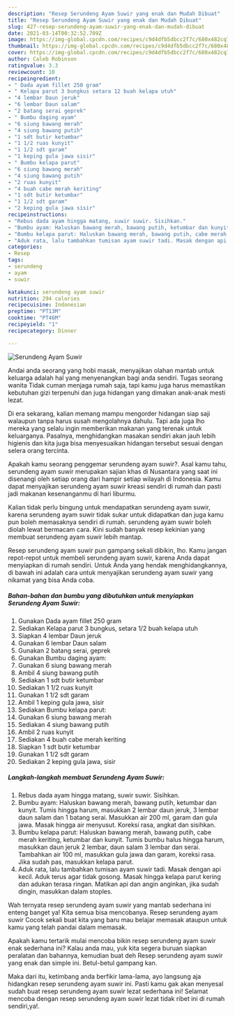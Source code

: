 ```yaml
---
description: "Resep Serundeng Ayam Suwir yang enak dan Mudah Dibuat"
title: "Resep Serundeng Ayam Suwir yang enak dan Mudah Dibuat"
slug: 427-resep-serundeng-ayam-suwir-yang-enak-dan-mudah-dibuat
date: 2021-03-14T00:32:52.709Z
image: https://img-global.cpcdn.com/recipes/c9d4dfb5dbcc2f7c/680x482cq70/serundeng-ayam-suwir-foto-resep-utama.jpg
thumbnail: https://img-global.cpcdn.com/recipes/c9d4dfb5dbcc2f7c/680x482cq70/serundeng-ayam-suwir-foto-resep-utama.jpg
cover: https://img-global.cpcdn.com/recipes/c9d4dfb5dbcc2f7c/680x482cq70/serundeng-ayam-suwir-foto-resep-utama.jpg
author: Caleb Robinson
ratingvalue: 3.3
reviewcount: 10
recipeingredient:
- " Dada ayam fillet 250 gram"
- " Kelapa parut 3 bungkus setara 12 buah kelapa utuh"
- "4 lembar Daun jeruk"
- "6 lembar Daun salam"
- "2 batang serai geprek"
- " Bumbu daging ayam"
- "6 siung bawang merah"
- "4 siung bawang putih"
- "1 sdt butir ketumbar"
- "1 1/2 ruas kunyit"
- "1 1/2 sdt garam"
- "1 keping gula jawa sisir"
- " Bumbu kelapa parut"
- "6 siung bawang merah"
- "4 siung bawang putih"
- "2 ruas kunyit"
- "4 buah cabe merah keriting"
- "1 sdt butir ketumbar"
- "1 1/2 sdt garam"
- "2 keping gula jawa sisir"
recipeinstructions:
- "Rebus dada ayam hingga matang, suwir suwir. Sisihkan."
- "Bumbu ayam: Haluskan bawang merah, bawang putih, ketumbar dan kunyit. Tumis hingga harum, masukkan 2 lembar daun jeruk, 3 lembar daun salam dan 1 batang serai. Masukkan air 200 ml, garam dan gula jawa. Masak hingga air menyusut. Koreksi rasa, angkat dan sisihkan."
- "Bumbu kelapa parut: Haluskan bawang merah, bawang putih, cabe merah keriting, ketumbar dan kunyit. Tumis bumbu halus hingga harum, masukkan daun jeruk 2 lembar, daun salam 3 lembar dan serai. Tambahkan air 100 ml, masukkan gula jawa dan garam, koreksi rasa. Jika sudah pas, masukkan kelapa parut."
- "Aduk rata, lalu tambahkan tumisan ayam suwir tadi. Masak dengan api kecil. Aduk terus agar tidak gosong. Masak hingga kelapa parut kering dan adukan terasa ringan. Matikan api dan angin anginkan, jika sudah dingin, masukkan dalam stoples."
categories:
- Resep
tags:
- serundeng
- ayam
- suwir

katakunci: serundeng ayam suwir 
nutrition: 294 calories
recipecuisine: Indonesian
preptime: "PT13M"
cooktime: "PT46M"
recipeyield: "1"
recipecategory: Dinner

---
```



![Serundeng Ayam Suwir](https://img-global.cpcdn.com/recipes/c9d4dfb5dbcc2f7c/680x482cq70/serundeng-ayam-suwir-foto-resep-utama.jpg)

Andai anda seorang yang hobi masak, menyajikan olahan mantab untuk keluarga adalah hal yang menyenangkan bagi anda sendiri. Tugas seorang  wanita Tidak cuman menjaga rumah saja, tapi kamu juga harus memastikan kebutuhan gizi terpenuhi dan juga hidangan yang dimakan anak-anak mesti lezat.

Di era  sekarang, kalian memang mampu mengorder hidangan siap saji walaupun tanpa harus susah mengolahnya dahulu. Tapi ada juga lho mereka yang selalu ingin memberikan makanan yang terenak untuk keluarganya. Pasalnya, menghidangkan masakan sendiri akan jauh lebih higienis dan kita juga bisa menyesuaikan hidangan tersebut sesuai dengan selera orang tercinta. 



Apakah kamu seorang penggemar serundeng ayam suwir?. Asal kamu tahu, serundeng ayam suwir merupakan sajian khas di Nusantara yang saat ini disenangi oleh setiap orang dari hampir setiap wilayah di Indonesia. Kamu dapat menyajikan serundeng ayam suwir kreasi sendiri di rumah dan pasti jadi makanan kesenanganmu di hari liburmu.

Kalian tidak perlu bingung untuk mendapatkan serundeng ayam suwir, karena serundeng ayam suwir tidak sukar untuk didapatkan dan juga kamu pun boleh memasaknya sendiri di rumah. serundeng ayam suwir boleh diolah lewat bermacam cara. Kini sudah banyak resep kekinian yang membuat serundeng ayam suwir lebih mantap.

Resep serundeng ayam suwir pun gampang sekali dibikin, lho. Kamu jangan repot-repot untuk membeli serundeng ayam suwir, karena Anda dapat menyiapkan di rumah sendiri. Untuk Anda yang hendak menghidangkannya, di bawah ini adalah cara untuk menyajikan serundeng ayam suwir yang nikamat yang bisa Anda coba.

<!--inarticleads1-->

##### Bahan-bahan dan bumbu yang dibutuhkan untuk menyiapkan Serundeng Ayam Suwir:

1. Gunakan  Dada ayam fillet 250 gram
1. Sediakan  Kelapa parut 3 bungkus, setara 1/2 buah kelapa utuh
1. Siapkan 4 lembar Daun jeruk
1. Gunakan 6 lembar Daun salam
1. Gunakan 2 batang serai, geprek
1. Gunakan  Bumbu daging ayam:
1. Gunakan 6 siung bawang merah
1. Ambil 4 siung bawang putih
1. Sediakan 1 sdt butir ketumbar
1. Sediakan 1 1/2 ruas kunyit
1. Gunakan 1 1/2 sdt garam
1. Ambil 1 keping gula jawa, sisir
1. Sediakan  Bumbu kelapa parut:
1. Gunakan 6 siung bawang merah
1. Sediakan 4 siung bawang putih
1. Ambil 2 ruas kunyit
1. Sediakan 4 buah cabe merah keriting
1. Siapkan 1 sdt butir ketumbar
1. Gunakan 1 1/2 sdt garam
1. Sediakan 2 keping gula jawa, sisir




<!--inarticleads2-->

##### Langkah-langkah membuat Serundeng Ayam Suwir:

1. Rebus dada ayam hingga matang, suwir suwir. Sisihkan.
1. Bumbu ayam: Haluskan bawang merah, bawang putih, ketumbar dan kunyit. Tumis hingga harum, masukkan 2 lembar daun jeruk, 3 lembar daun salam dan 1 batang serai. Masukkan air 200 ml, garam dan gula jawa. Masak hingga air menyusut. Koreksi rasa, angkat dan sisihkan.
1. Bumbu kelapa parut: Haluskan bawang merah, bawang putih, cabe merah keriting, ketumbar dan kunyit. Tumis bumbu halus hingga harum, masukkan daun jeruk 2 lembar, daun salam 3 lembar dan serai. Tambahkan air 100 ml, masukkan gula jawa dan garam, koreksi rasa. Jika sudah pas, masukkan kelapa parut.
1. Aduk rata, lalu tambahkan tumisan ayam suwir tadi. Masak dengan api kecil. Aduk terus agar tidak gosong. Masak hingga kelapa parut kering dan adukan terasa ringan. Matikan api dan angin anginkan, jika sudah dingin, masukkan dalam stoples.




Wah ternyata resep serundeng ayam suwir yang mantab sederhana ini enteng banget ya! Kita semua bisa mencobanya. Resep serundeng ayam suwir Cocok sekali buat kita yang baru mau belajar memasak ataupun untuk kamu yang telah pandai dalam memasak.

Apakah kamu tertarik mulai mencoba bikin resep serundeng ayam suwir enak sederhana ini? Kalau anda mau, yuk kita segera buruan siapkan peralatan dan bahannya, kemudian buat deh Resep serundeng ayam suwir yang enak dan simple ini. Betul-betul gampang kan. 

Maka dari itu, ketimbang anda berfikir lama-lama, ayo langsung aja hidangkan resep serundeng ayam suwir ini. Pasti kamu gak akan menyesal sudah buat resep serundeng ayam suwir lezat sederhana ini! Selamat mencoba dengan resep serundeng ayam suwir lezat tidak ribet ini di rumah sendiri,ya!.


